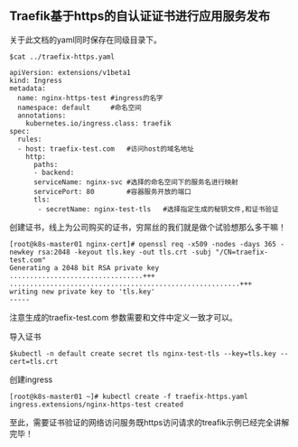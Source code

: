 ## Traefik基于https的自认证证书进行应用服务发布

关于此文档的yaml同时保存在同级目录下。

    $cat ../traefix-https.yaml 
 
    apiVersion: extensions/v1beta1
    kind: Ingress
    metadata:
      name: nginx-https-test #ingress的名字
      namespace: default     #命名空间
      annotations:
    	kubernetes.io/ingress.class: traefik
    spec:
      rules:
      - host: traefix-test.com   #访问host的域名地址
	    http:
	      paths:
	      - backend:
	      serviceName: nginx-svc #选择的命名空间下的服务名进行映射
	      servicePort: 80        #容器服务开放的端口
	      tls:
	       - secretName: nginx-test-tls   #选择指定生成的秘钥文件,和证书验证



创建证书，线上为公司购买的证书，穷屌丝的我们就是做个试验想那么多干嘛！

    [root@k8s-master01 nginx-cert]# openssl req -x509 -nodes -days 365 -newkey rsa:2048 -keyout tls.key -out tls.crt -subj "/CN=traefix-test.com"
    Generating a 2048 bit RSA private key
    .................................+++
    .........................................................+++
    writing new private key to 'tls.key'
    -----

注意生成的traefix-test.com  参数需要和文件中定义一致才可以。

导入证书

    $kubectl -n default create secret tls nginx-test-tls --key=tls.key --cert=tls.crt

创建ingress

    [root@k8s-master01 ~]# kubectl create -f traefix-https.yaml 
    ingress.extensions/nginx-https-test created


至此，需要证书验证的网络访问服务既https访问请求的treafik示例已经完全讲解完毕！